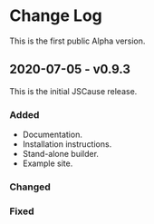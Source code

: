 
# Change Log

This is the first public Alpha version.
 
## 2020-07-05 - v0.9.3
 
This is the initial JSCause release.

### Added

- Documentation.
- Installation instructions.
- Stand-alone builder.
- Example site.

 
### Changed


### Fixed
